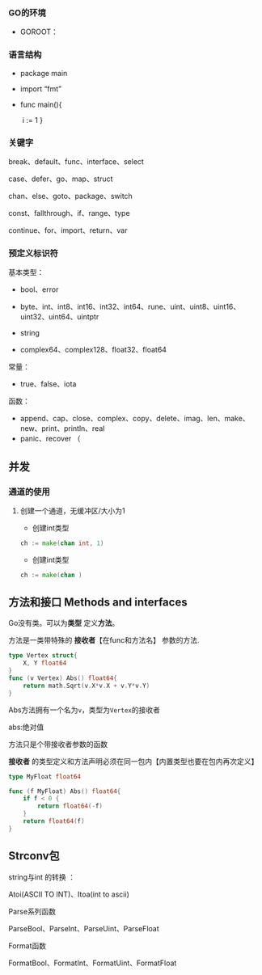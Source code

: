 ### GO的环境

* GOROOT：

### 语言结构

* package main

* import “fmt”

* func main(){

  ​	i := 1
  }

### 关键字

break、default、func、interface、select

case、defer、go、map、struct

chan、else、goto、package、switch

const、fallthrough、if、range、type

continue、for、import、return、var

  ### 预定义标识符

基本类型：

* bool、error

* byte、int、int8、int16、int32、int64、rune、uint、uint8、uint16、uint32、uint64、uintptr

* string

* complex64、complex128、float32、float64

常量：

  * true、false、iota

函数：

* append、cap、close、complex、copy、delete、imag、len、make、new、print、println、real
* panic、recover （





## 并发

### 通道的使用

1. 创建一个通道，无缓冲区/大小为1

   * 创建int类型

   ```go
   ch := make(chan int, 1)
   ```
   * 创建int类型

   ```go
   ch := make(chan )
   ```

   

## 方法和接口 Methods and interfaces

Go没有类。可以为**类型** 定义**方法**。

方法是一类带特殊的 **接收者**【在func和方法名】 参数的方法.

```go
type Vertex struct{
    X, Y float64
}
func (v Vertex) Abs() float64{
    return math.Sqrt(v.X*v.X + v.Y*v.Y)
}
```

Abs方法拥有一个名为`v`，类型为`Vertex`的接收者 

abs:绝对值

方法只是个带接收者参数的函数

**接收者** 的类型定义和方法声明必须在同一包内【内置类型也要在包内再次定义】

```go
type MyFloat float64

func (f MyFloat) Abs() float64{
    if f < 0 {
        return float64(-f)
    }
    return float64(f)
}
```

## Strconv包

string与int 的转换 ：

Atoi(ASCII TO INT)、Itoa(int to ascii)

Parse系列函数

ParseBool、ParseInt、ParseUint、ParseFloat

Format函数

FormatBool、FormatInt、FormatUint、FormatFloat
